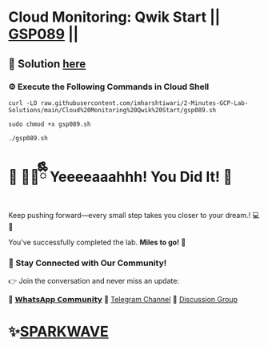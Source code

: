 # Cloud Monitoring: Qwik Start || [GSP089](https://www.cloudskillsboost.google/focuses/10599?parent=catalog) ||

## 🔑 Solution [here](https://youtu.be/P1QKb8R-AJI)

### ⚙️ Execute the Following Commands in Cloud Shell

```
curl -LO raw.githubusercontent.com/imharshtiwari/2-Minutes-GCP-Lab-Solutions/main/Cloud%20Monitoring%20Qwik%20Start/gsp089.sh

sudo chmod +x gsp089.sh

./gsp089.sh
```

# 🎉 🐻‍❄️ྀིྀི Yeeeeaaahhh! You Did It! 🎉


Keep pushing forward—every small step takes you closer to your dream.! 💻🚀

You've successfully completed the lab. **Miles to go!** 🚀


### 💬 Stay Connected with Our Community!

👉 Join the conversation and never miss an update:

💚 [𝗪𝗵𝗮𝘁𝘀𝗔𝗽𝗽 𝗖𝗼𝗺𝗺𝘂𝗻𝗶𝘁𝘆](https://chat.whatsapp.com/)
📢 [Telegram Channel](https://t.me/sparkwave.01)
👥 [Discussion Group](https://t.me/sparkwave.01chats)

# ✨[SPARKWAVE](https://www.youtube.com/@sparkwave.01)
